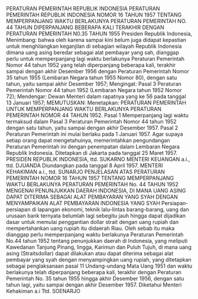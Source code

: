  PERATURAN PEMERINTAH REPUBLIK INDONESIA PERATURAN PEMERINTAH REPUBLIK INDONESIA NOMOR 16 TAHUN 1957 TENTANG MEMPERPANJANG WAKTU BERLAKUNYA PERATURAN PEMERINTAH NO. 44 TAHUN DIPERPANJANG BEBERAPA KALI TERAKHIR DENGAN PERATURAN PEMERINTAH N0.35 TAHUN 1955 Presiden Republik Indonesia,
Menimbang:
 bahwa oleh karena sampai kini belum juga didapat kepastian untuk menghilangkan keganjilan di sebagian wilayah Republik Indonesia dimana uang asing beredar sebagai alat pembayar yang sah, dianggap perlu untuk memperpanjang lagi waktu berlakunya Peraturan Pemerintah Nomor 44 tahun 1952 yang telah diperpanjang beberapa kali, terakhir sampai dengan akhir Desember 1956 dengan Peraturan Pemerintah Nomor 35 tahun 1955 (Lembaran Negara tahun 1955 Nomor 80), dengan satu tahun, yaitu sampai akhir Desember 1957;
Mengingat:
 Pasal 3 Peraturan Pemerintah Nomor 44 tahun 1952 (Lembaran Negara tahun 1952 Nomor 72); Mendengar: Dewan Menteri dalam rapatnya yang ke 56 pada tanggal 13 Januari 1957;
MEMUTUSKAN:
 Menetapkan: PERATURAN PEMERINTAH UNTUK MEMPERPANJANG WAKTU BERLAKUNYA PERATURAN PEMERINTAH NOMOR 44 TAHUN 1952.
Pasal 1
Memperpanjang lagi waktu termaksud dalam Pasal 3 Peraturan Pemerintah Nomor 44 tahun 1952 dengan satu tahun, yaitu sampai dengan akhir Desember 1957.
Pasal 2
Peraturan Pemerintah ini mulai berlaku pada 1 Januari 1957. Agar supaya setiap orang dapat mengetahuinya, memerintahkan pengundangan Peraturan Pemerintah ini dengan penempatan dalam Lembaran Negara Republik Indonesia. Ditetapkan di Jakarta pada tanggal 25 Maret 1957. PRESIDEN REPUBLIK INDONESIA, ttd. SUKARNO MENTERI KEUANGAN a.i., ttd. DJUANDA Diundangkan pada tanggal 8 April 1957. MENTERI KEHAKIMAN a.i., ttd. SUNARJO PENJELASAN ATAS PERATURAN PEMERINTAH NOMOR 16 TAHUN 1957 TENTANG MEMPERPANJANG WAKTU BERLAKUNYA PERATURAN PEMERINTAH No. 44 TAHUN 1952 MENGENAI PENUNJUKKAN DAERAH INDONESIA, DI MANA UANG ASING DAPAT DITERIMA SEBAGAI ALAT PEMBAYARAN YANG SYAH DENGAN MENYAMPAIKAN ALAT PEMBAYARAN INDONESIA YANG SYAH Persiapan-persiapan di lapangan ekonomi, teknik lalu-lintas barang-barang, uang dan urusaan bank ternyata belumlah lagi sebegitu jauh hingga dapat dijadikan dasar untuk memulai penggantian dollar strait dengan uang rupiah dan mempertahankan uang rupiah itu didaerah Riau. Oleh sebab itu maka dianggap perlu memperpanjang waktu berlakunya Peraturan Pemerintah No.44 tahun 1952 tentang penunjukkan daerah di Indonesia, yang meliputi Kawedanan Tanjung Pinang, lingga, Karimun dan Puluh Tujuh, di mana uang asing (Straitsdollar) dapat dilakukan atau dapat diterima sebagai alat pembayar yang syah dengan menyampingkan uang rupiah, yang ditetapkan sebagai penglaksanaan pasal 11 Undang-undang Mata Uang 1951 dan waktu berlakunya telah diperpanjang beberapa kali, terakhir dengan Peraturan Pemerintah No. 35 tahun 1955 hingga akhir Desember 1956, dengan satu tahun lagi, yaitu sampai dengan akhir Desember 1957. Diketahui Menteri Kehakiman a.i Ttd. SOENARJO